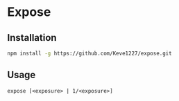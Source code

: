 # Expose

## Installation

```bash
npm install -g https://github.com/Keve1227/expose.git
```

## Usage

```
expose [<exposure> | 1/<exposure>]
```
